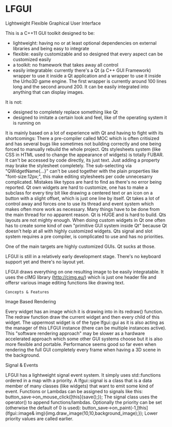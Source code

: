 # LFGUI
Lightweight Flexible Graphical User Interface

This is a C++11 GUI toolkit designed to be:
- lightweight: having no or at least optional dependencies on external libraries and being easy to integrate
- flexible: easily customizable and so designed that every aspect can be customized easily
- a toolkit: no framework that takes away all control
- easily integratable: currently there's a Qt (a C++ GUI Framework) wrapper to use it inside a Qt application and a wrapper to use it inside the Urho3D game engine. The first wrapper is currently around 100 lines long and the second around 200. It can be easily integrated into anything that can display images.

It is not:
- designed to completely replace something like Qt
- designed to imitate a certain look and feel, like of the operating system it is running on

It is mainly based on a lot of experience with Qt and having to fight with its shortcomings:
There a pre-compiler called MOC which is often critisized and has several bugs like sometimes not building correctly and one being forced to manually rebuild the whole project.
Qts stylesheets system (like CSS in HTML used to change the appearance of widgets) is totally FUBAR. It can't be accessed by code directly, its just text. Just adding a property may brake the stylesheet completely. The sub-selecting via "QWidgetName{...}" can't be used together with the plain properties like "font-size:12px;", this make editing stylesheets per code unnecesarry complicated. Mistakes like typos are hard to find as there's no error being reported.
Qt own widgets are hard to customize, one has to make a subclass for every tiny bit like drawing a centered text or an icon on a button with a slight offset, which is just one line by itself.
Qt takes a lot of control away and forces one to use its thread and event system which makes often more work as necessary. Many things have to be done from the main thread for no apparent reason.
Qt is HUGE and is hard to build.
Qts layouts are not mighty enough.
When doing custom widgets in Qt one often has to create some kind of own "primitive GUI system inside Qt" because Qt doesn't help at all with highly customized widgets.
Qts signal and slot system requires a pre compiler, is complicated to use and has no priorities.

One of the main targets are highly customized GUIs. Qt sucks at those.

LFGUI is still in a relatively early development stage. There's no keyboard support yet and there's no layout yet.

LFGUI draws everything on one resulting image to be easily integratable.
It uses the cIMG library (http://cimg.eu/) which is just one header file and offersr various image editing functions like drawing text.

    Concepts & Features

  Image Based Rendering
  
Every widget has an image which it is drawing into in its redraw() function. The redraw function draw the current widget and then every child of this widget. The uppermost widget is of the type lfgui::gui as it is also acting as the manager of this LFGUI instance (there can be multiple instances active).
This "software rendering approach" may be slower as a hardware accelerated approach which some other GUI systems choose but it is also more flexible and portable. Performance seems good so far even when rendering the full GUI completely every frame when having a 3D scene in the background.

  Signal & Events

LFGUI has a lightweight signal event system. It simply uses std::functions ordered in a map with a priority.
A lfgui::signal is a class that is a data member of many classes (like widgets) that want to emit some kind of event. Functions or Lambdas can be assigned to signals like this:
  button_save->on_mouse_click([this]{save();});
The signal class uses the operator() to append functions/lambdas.
Optionally the priority can be set (otherwise the default of 0 is used):
  button_save->on_paint(-1,[this](lfgui::image& img){img.draw_image(10,10,background_image);});
Lower priority values are called earlier.

